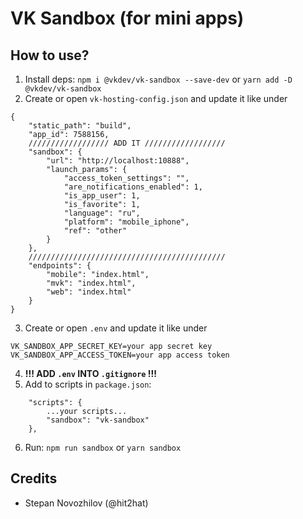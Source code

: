 # VK Sandbox (for mini apps)

## How to use?
1. Install deps: ```npm i @vkdev/vk-sandbox --save-dev``` or ```yarn add -D @vkdev/vk-sandbox```
2. Create or open ```vk-hosting-config.json``` and update it like under
```
{
    "static_path": "build",
    "app_id": 7588156,
    ////////////////// ADD IT //////////////////
    "sandbox": {
        "url": "http://localhost:10888",
        "launch_params": {
            "access_token_settings": "",
            "are_notifications_enabled": 1,
            "is_app_user": 1,
            "is_favorite": 1,
            "language": "ru",
            "platform": "mobile_iphone",
            "ref": "other"
        }
    },
    ////////////////////////////////////////////
    "endpoints": {
        "mobile": "index.html",
        "mvk": "index.html",
        "web": "index.html"
    }
}
```
3. Create or open ```.env``` and update it like under
```
VK_SANDBOX_APP_SECRET_KEY=your app secret key
VK_SANDBOX_APP_ACCESS_TOKEN=your app access token
```
4. **!!! ADD ```.env``` INTO ```.gitignore``` !!!**
5. Add to scripts in ```package.json```:
```
    "scripts": {
        ...your scripts...
        "sandbox": "vk-sandbox"
    },
```
6. Run: ```npm run sandbox``` or ```yarn sandbox```

## Credits
* Stepan Novozhilov (@hit2hat)
